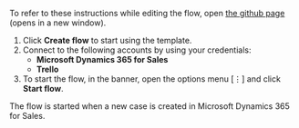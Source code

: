 To refer to these instructions while editing the flow, open [the github page](https://github.com/ot4i/app-connect-templates/tree/master/resources/markdown/Create%20a%20new%20Trello%20card%20when%20a%20new%20case%20is%20created%20in%20Microsoft%20Dynamics) (opens in a new window).

1.	Click **Create flow** to start using the template.
2.	Connect to the following accounts by using your credentials:
    -	**Microsoft Dynamics 365 for Sales** 
    - **Trello**
3.	To start the flow, in the banner, open the options menu [⋮] and click **Start flow**.

The flow is started when a new case is created in Microsoft Dynamics 365 for Sales.
